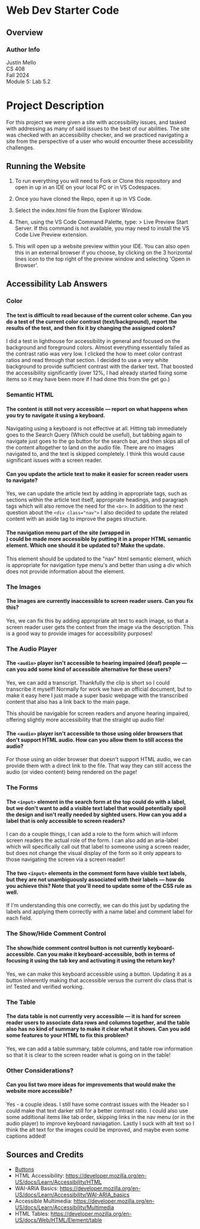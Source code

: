 # Web Dev Starter Code

## Overview

### Author Info
Justin Mello  
CS 408  
Fall 2024  
Module 5: Lab 5.2  

# Project Description

For this project we were given a site with accessibility issues, and tasked with addressing as many of said issues to the best of our abilities. The site was checked with an accessibility checker, and we practiced navigating a site
from the perspective of a user who would encounter these accessibility challenges.

## Running the Website

1. To run everything you will need to Fork or Clone this repository and open in up in an IDE on your local PC or in VS Codespaces.

2. Once you have cloned the Repo, open it up in VS Code.

3. Select the index.html file from the Explorer Window.

4. Then, using the VS Code Command Palette, type: > Live Preview Start Server. If this command is not available, you may need to install the VS Code Live Preview extension.

5. This will open up a website preview within your IDE. You can also open this in an external browser if you choose, by clicking on the 3 horizontal lines icon to the top right of the preview window and selecting 'Open in Browser'.


## Accessibility Lab Answers  

### Color
#### The text is difficult to read because of the current color scheme. Can you do a test of the current color contrast (text/background), report the results of the test, and then fix it by changing the assigned colors?

I did a test in lighthouse for accessibility in general and focused on the background and foreground colors. Almost everything essentially failed as the contrast ratio was very low. I clicked the how to meet color contrast ratios and read through that section. I decided to use a very white background to provide sufficient contrast with the darker text. That boosted the accessibility significantly (over 12%, I had already started fixing some items so it may have been more if I had done this from the get go.)


### Semantic HTML

#### The content is still not very accessible — report on what happens when you try to navigate it using a keyboard.
Navigating using a keyboard is not effective at all. Hitting tab immediately goes to the Search Query (Which could be useful), but tabbing again to navigate just goes to the go button for the search bar, and then skips all of the content altogether to land on the audio file. There are no images navigated to, and the text is skipped completely. I think this would cause significant issues with a screen reader.

#### Can you update the article text to make it easier for screen reader users to navigate?

Yes, we can update the article text by adding in appropriate tags, such as sections within the article text itself, appropriate headings, and paragraph tags which will also remove the need for the `<br>`. In addition to the next question about the `<div class="nav">` I also decided to update the related content with an aside tag to improve the pages structure.

#### The navigation menu part of the site (wrapped in <div class="nav"></div>) could be made more accessible by putting it in a proper HTML semantic element. Which one should it be updated to? Make the update.

This element should be updated to the "nav" html semantic element, which is appropriate for navigation type menu's and better than using a div which does not provide information about the element.

### The Images

#### The images are currently inaccessible to screen reader users. Can you fix this?
Yes, we can fix this by adding appropriate alt text to each image, so that a screen reader user gets the context from the image via the description. This is a good way to provide images for accessibility purposes!

### The Audio Player

#### The `<audio>` player isn't accessible to hearing impaired (deaf) people — can you add some kind of accessible alternative for these users?

Yes, we can add a transcript. Thankfully the clip is short so I could transcribe it myself!
Normally for work we have an official document, but to make it easy here I just made a super basic webpage with the transcribed content that also has a link back to the main page.

This should be navigable for screen readers and anyone hearing impaired, offering slightly more accessibility that the straight up audio file!



#### The `<audio>` player isn't accessible to those using older browsers that don't support HTML audio. How can you allow them to still access the audio?

For those using an older browser that doesn't support HTML audio, we can provide them with a direct link to the file. That way they can still access the audio (or video content) being rendered on the page!

### The Forms
#### The `<input>` element in the search form at the top could do with a label, but we don't want to add a visible text label that would potentially spoil the design and isn't really needed by sighted users. How can you add a label that is only accessible to screen readers?

I can do a couple things, I can add a role to the form which will inform screen readers the actual role of the form. I can also add an aria-label which will specifically call out that label to someone using a screen reader, but does not change the visual display of the form so it only appears to those navigating the screen via a screen reader!


#### The two `<input>` elements in the comment form have visible text labels, but they are not unambiguously associated with their labels — how do you achieve this? Note that you'll need to update some of the CSS rule as well.
If I'm understanding this one correctly, we can do this just by updating the labels and applying them correctly with a name label and comment label for each field.

### The Show/Hide Comment Control
#### The show/hide comment control button is not currently keyboard-accessible. Can you make it keyboard-accessible, both in terms of focusing it using the tab key and activating it using the return key?

Yes, we can make this keyboard accessible using a button. Updating it as a button inherently making that accessible versus the current div class that is in! Tested and verified working.

### The Table

#### The data table is not currently very accessible — it is hard for screen reader users to associate data rows and columns together, and the table also has no kind of summary to make it clear what it shows. Can you add some features to your HTML to fix this problem?

Yes, we can add a table summary, table columns, and table row information so that it is clear to the screen reader what is going on in the table!


### Other Considerations?
#### Can you list two more ideas for improvements that would make the website more accessible?

Yes - a couple ideas. I still have some contrast issues with the Header so I could make that text darker still for a better contrast ratio.
I could also use some additional items like tab order, skipping links in the nav menu (or in the audio player) to improve keyboard naviagation. Lastly I suck with alt text so I think the alt text for the images could be improved, and maybe even some captions added!

## Sources and Credits


- [Buttons](https://govtnz.github.io/web-a11y-guidance/wct/buttons/make-a-button-accessible/buttons-keyboard-mouse-and-touch-accessibility.html#:~:text=Native%20HTML%20buttons,-%C2%A7Copy%20link&text=to%20this%20section-,A%20button%20created%20using%20the%20or,the%20Space%20or%20Enter%20keys.)
- HTML Accessibility: https://developer.mozilla.org/en-US/docs/Learn/Accessibility/HTML
- WAI-ARIA Basics: https://developer.mozilla.org/en-US/docs/Learn/Accessibility/WAI-ARIA_basics
- Accessible Multimedia: https://developer.mozilla.org/en-US/docs/Learn/Accessibility/Multimedia
- HTML Tables: https://developer.mozilla.org/en-US/docs/Web/HTML/Element/table